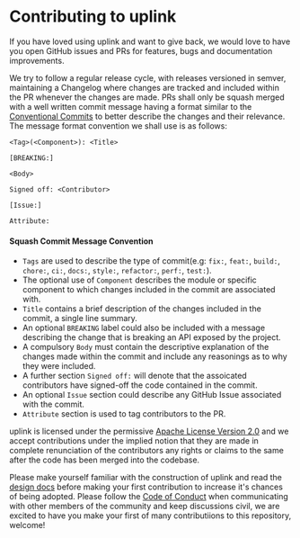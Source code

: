 # Contributing to uplink
If you have loved using uplink and want to give back, we would love to have you open GitHub issues and PRs for features, bugs and documentation improvements.

We try to follow a regular release cycle, with releases versioned in semver, maintaining a Changelog where changes are tracked and included within the PR whenever the changes are made. PRs shall only be squash merged with a well written commit message having a format similar to the [Conventional Commits][convention] to better describe the changes and their relevance. The message format convention we shall use is as follows:

```
<Tag>(<Component>): <Title>

[BREAKING:]

<Body>

Signed off: <Contributor>

[Issue:]

Attribute:
```
#### Squash Commit Message Convention
- `Tags` are used to describe the type of commit(e.g: `fix:`, `feat:`, `build:`, `chore:`, `ci:`, `docs:`, `style:`, `refactor:`, `perf:`, `test:`).
- The optional use of `Component` describes the module or specific component to which changes included in the commit are associated with. 
- `Title` contains a brief description of the changes included in the commit, a single line summary.
- An optional `BREAKING` label could also be included with a message describing the change that is breaking an API exposed by the project.
- A compulsory `Body` must contain the descriptive explanation of the changes made within the commit and include any reasonings as to why they were included.
- A further section `Signed off:` will denote that the assoicated contributors have signed-off the code contained in the commit.
- An optional `Issue` section could describe any GitHub Issue associated with the commit.
- `Attribute` section is used to tag contributors to the PR.

uplink is licensed under the permissive [Apache License Version 2.0][license] and we accept contributions under the implied notion that they are made in complete renunciation of the contributors any rights or claims to the same after the code has been merged into the codebase.

Please make yourself familiar with the construction of uplink and read the [design docs][design] before making your first contribution to increase it's chances of being adopted. Please follow the [Code of Conduct][coc] when communicating with other members of the community and keep discussions civil, we are excited to have you make your first of many contributiions to this repository, welcome!

[convention]: https://www.conventionalcommits.org/en/v1.0.0/
[license]: LICENSE
[design]: docs/design.md
[coc]: docs/CoC.md
